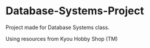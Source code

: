 # Database-Systems-Project
Project made for Database Systems class.

Using resources from Kyou Hobby Shop (TM)
